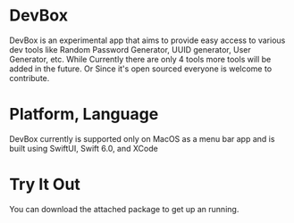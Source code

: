# DevBox

DevBox is an experimental app that aims to provide easy access to various dev tools like Random Password Generator, UUID generator, User Generator, etc.
While Currently there are only 4 tools more tools will be added in the future. Or Since it's open sourced everyone is welcome to contribute.

# Platform, Language

DevBox currently is supported only on MacOS as a menu bar app and is built using SwiftUI, Swift 6.0, and XCode

# Try It Out

You can download the attached package to get up an running.
